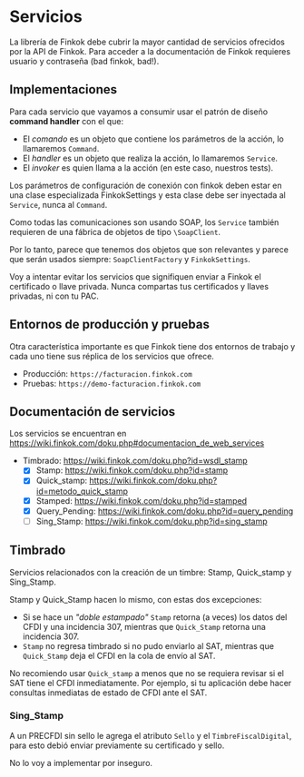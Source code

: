 # Servicios

La librería de Finkok debe cubrir la mayor cantidad de servicios ofrecidos por la API de Finkok.
Para acceder a la documentación de Finkok requieres usuario y contraseña (bad finkok, bad!).

## Implementaciones

Para cada servicio que vayamos a consumir usar el patrón de diseño **command handler** con el que:
- El *comando* es un objeto que contiene los parámetros de la acción, lo llamaremos `Command`.
- El *handler* es un objeto que realiza la acción, lo llamaremos `Service`.
- El *invoker* es quien llama a la acción (en este caso, nuestros tests).

Los parámetros de configuración de conexión con finkok deben estar en una clase especializada FinkokSettings
y esta clase debe ser inyectada al `Service`, nunca al `Command`.

Como todas las comunicaciones son usando SOAP, los `Service` también requieren de una fábrica de
objetos de tipo `\SoapClient`.

Por lo tanto, parece que tenemos dos objetos que son relevantes y parece que serán usados siempre:
`SoapClientFactory` y `FinkokSettings`.

Voy a intentar evitar los servicios que signifiquen enviar a Finkok el certificado o llave privada.
Nunca compartas tus certificados y llaves privadas, ni con tu PAC.

## Entornos de producción y pruebas

Otra característica importante es que Finkok tiene dos entornos de trabajo y cada uno tiene sus
réplica de los servicios que ofrece.

- Producción: `https://facturacion.finkok.com`
- Pruebas: `https://demo-facturacion.finkok.com`

## Documentación de servicios

Los servicios se encuentran en <https://wiki.finkok.com/doku.php#documentacion_de_web_services>

- Timbrado: <https://wiki.finkok.com/doku.php?id=wsdl_stamp>
    - [X] Stamp: <https://wiki.finkok.com/doku.php?id=stamp>
    - [X] Quick_stamp: <https://wiki.finkok.com/doku.php?id=metodo_quick_stamp>
    - [X] Stamped: <https://wiki.finkok.com/doku.php?id=stamped>
    - [X] Query_Pending: <https://wiki.finkok.com/doku.php?id=query_pending>
    - [ ] Sing_Stamp: <https://wiki.finkok.com/doku.php?id=sing_stamp>

## Timbrado

Servicios relacionados con la creación de un timbre: Stamp, Quick_stamp y Sing_Stamp.

Stamp y Quick_Stamp hacen lo mismo, con estas dos excepciones:
- Si se hace un *"doble estampado"* `Stamp` retorna (a veces) los datos del CFDI y una incidencia 307,
  mientras que `Quick_Stamp` retorna una incidencia 307.
- `Stamp` no regresa timbrado si no pudo enviarlo al SAT, mientras que `Quick_Stamp` deja el CFDI
  en la cola de envío al SAT.

No recomiendo usar `Quick_stamp` a menos que no se requiera revisar si el SAT tiene el CFDI inmediatamente.
Por ejemplo, si tu aplicación debe hacer consultas inmediatas de estado de CFDI ante el SAT.

### Sing_Stamp

A un PRECFDI sin sello le agrega el atributo `Sello` y el `TimbreFiscalDigital`,
para esto debió enviar previamente su certificado y sello.

No lo voy a implementar por inseguro.
